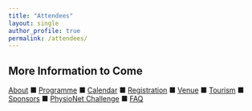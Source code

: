 ```yaml
---
title: "Attendees"
layout: single
author_profile: true
permalink: /attendees/
---
```

More Information to Come
---

[About](../about/) &#9632; [Programme](../programme/) &#9632; [Calendar](../calendar/) &#9632; [Registration](../registration/) &#9632; [Venue](../venue/) &#9632; [Tourism](../tourism/) &#9632; [Sponsors](../sponsors/) &#9632; [PhysioNet Challenge](../challenge/) &#9632; [FAQ](../faq/)
